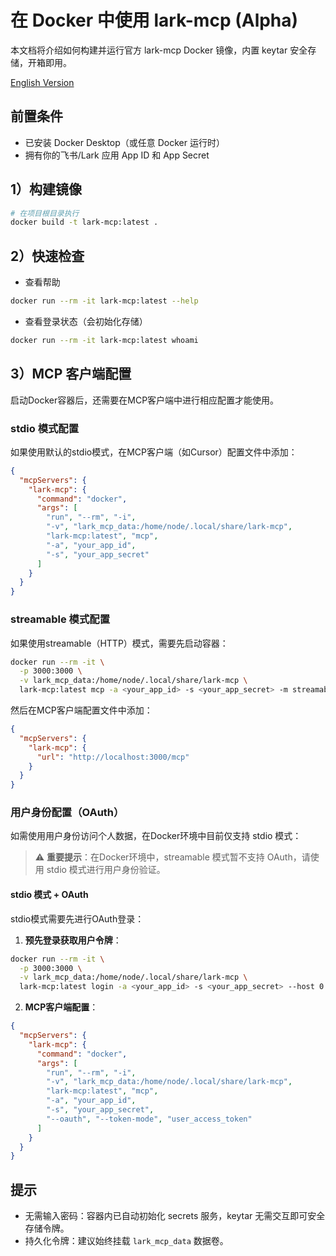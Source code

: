 # 在 Docker 中使用 lark-mcp (Alpha)

本文档将介绍如何构建并运行官方 lark-mcp Docker 镜像，内置 keytar 安全存储，开箱即用。

[English Version](./docker.md)

## 前置条件
- 已安装 Docker Desktop（或任意 Docker 运行时）
- 拥有你的飞书/Lark 应用 App ID 和 App Secret

## 1）构建镜像
```bash
# 在项目根目录执行
docker build -t lark-mcp:latest .
```

## 2）快速检查
- 查看帮助
```bash
docker run --rm -it lark-mcp:latest --help
```
- 查看登录状态（会初始化存储）
```bash
docker run --rm -it lark-mcp:latest whoami
```


## 3）MCP 客户端配置

启动Docker容器后，还需要在MCP客户端中进行相应配置才能使用。

### stdio 模式配置

如果使用默认的stdio模式，在MCP客户端（如Cursor）配置文件中添加：

```json
{
  "mcpServers": {
    "lark-mcp": {
      "command": "docker",
      "args": [
        "run", "--rm", "-i",
        "-v", "lark_mcp_data:/home/node/.local/share/lark-mcp",
        "lark-mcp:latest", "mcp",
        "-a", "your_app_id",
        "-s", "your_app_secret"
      ]
    }
  }
}
```

### streamable 模式配置

如果使用streamable（HTTP）模式，需要先启动容器：

```bash
docker run --rm -it \
  -p 3000:3000 \
  -v lark_mcp_data:/home/node/.local/share/lark-mcp \
  lark-mcp:latest mcp -a <your_app_id> -s <your_app_secret> -m streamable --host 0.0.0.0 -p 3000
```

然后在MCP客户端配置文件中添加：

```json
{
  "mcpServers": {
    "lark-mcp": {
      "url": "http://localhost:3000/mcp"
    }
  }
}
```

### 用户身份配置（OAuth）

如需使用用户身份访问个人数据，在Docker环境中目前仅支持 stdio 模式：

> ⚠️ **重要提示**：在Docker环境中，streamable 模式暂不支持 OAuth，请使用 stdio 模式进行用户身份验证。

#### stdio 模式 + OAuth

stdio模式需要先进行OAuth登录：

1. **预先登录获取用户令牌**：
```bash
docker run --rm -it \
  -p 3000:3000 \
  -v lark_mcp_data:/home/node/.local/share/lark-mcp \
  lark-mcp:latest login -a <your_app_id> -s <your_app_secret> --host 0.0.0.0
```

2. **MCP客户端配置**：
```json
{
  "mcpServers": {
    "lark-mcp": {
      "command": "docker",
      "args": [
        "run", "--rm", "-i",
        "-v", "lark_mcp_data:/home/node/.local/share/lark-mcp",
        "lark-mcp:latest", "mcp",
        "-a", "your_app_id",
        "-s", "your_app_secret",
        "--oauth", "--token-mode", "user_access_token"
      ]
    }
  }
}
```

## 提示
- 无需输入密码：容器内已自动初始化 secrets 服务，keytar 无需交互即可安全存储令牌。
- 持久化令牌：建议始终挂载 `lark_mcp_data` 数据卷。
